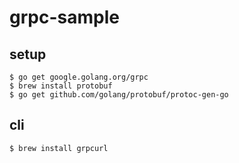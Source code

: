 # grpc-sample

## setup
```
$ go get google.golang.org/grpc
$ brew install protobuf
$ go get github.com/golang/protobuf/protoc-gen-go
```

## cli
```
$ brew install grpcurl
```

